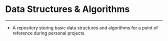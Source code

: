 # Data Structures & Algorithms
---
- A repository storing basic data structures and algorithms for a point of reference during personal projects.
